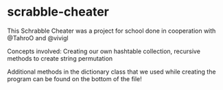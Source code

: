 # scrabble-cheater
This Schrabble Cheater was a project for school done in cooperation with @TahroO and @vivigl

Concepts involved: Creating our own hashtable collection, recursive methods to create string permutation

Additional methods in the dictionary class that we used while creating the program can be found on the bottom of the file!

